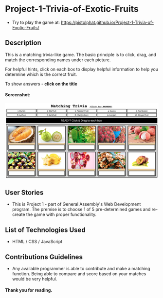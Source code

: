 # Project-1-Trivia-of-Exotic-Fruits

* Try to play the game at:
https://pistolphat.github.io/Project-1-Trivia-of-Exotic-Fruits/

## Description
This is a matching trivia-like game. The basic principle is to click, drag, and match the corresponding names under each picture. 

For helpful hints, click on each box to display helpful information to help you determine which is the correct fruit.

To show answers - __click on the title__

#### Screenshot:
![](fruits/fruitSS.png)


## User Stories

* This is Project 1 - part of General Assembly's Web Development program. The premise is to choose 1 of 5 pre-determined games and re-create the game with proper functionality.


## List of Technologies Used
* HTML / CSS / JavaScript 

## Contributions Guidelines
* Any available programmer is able to contribute and make a matching function. Being able to compare and score based on your matches would be very helpful.


#### Thank you for reading.
